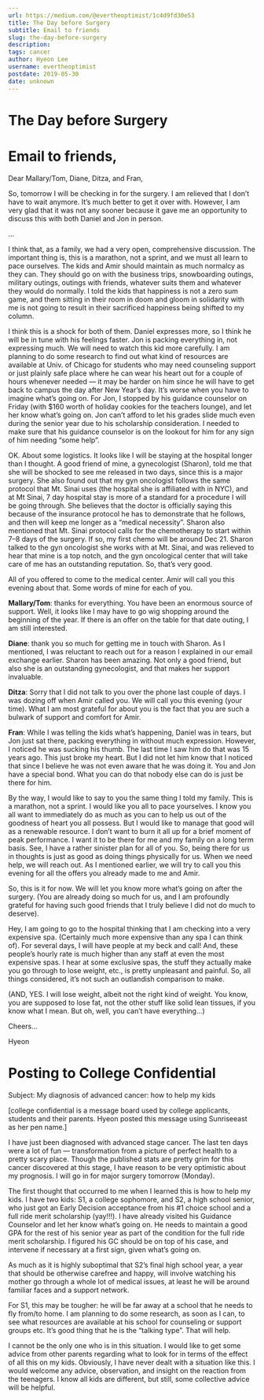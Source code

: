```yaml
---
url: https://medium.com/@evertheoptimist/1c4d9fd30e53
title: The Day before Surgery
subtitle: Email to friends
slug: the-day-before-surgery
description: 
tags: cancer
author: Hyeon Lee
username: evertheoptimist
postdate: 2019-05-30
date: unknown
---
```


# The Day before Surgery

# Email to friends,

Dear Mallary/Tom, Diane, Ditza, and Fran,

So, tomorrow I will be checking in for the surgery. I am relieved that I don’t have to wait anymore. It’s much better to get it over with. However, I am very glad that it was not any sooner because it gave me an opportunity to discuss this with both Daniel and Jon in person.

…

I think that, as a family, we had a very open, comprehensive discussion. The important thing is, this is a marathon, not a sprint, and we must all learn to pace ourselves. The kids and Amir should maintain as much normalcy as they can. They should go on with the business trips, snowboarding outings, military outings, outings with friends, whatever suits them and whatever they would do normally. I told the kids that happiness is not a zero sum game, and them sitting in their room in doom and gloom in solidarity with me is not going to result in their sacrificed happiness being shifted to my column.

I think this is a shock for both of them. Daniel expresses more, so I think he will be in tune with his feelings faster. Jon is packing everything in, not expressing much. We will need to watch this kid more carefully. I am planning to do some research to find out what kind of resources are available at Univ. of Chicago for students who may need counseling support or just plainly safe place where he can wear his heart out for a couple of hours whenever needed — it may be harder on him since he will have to get back to campus the day after New Year’s day. It’s worse when you have to imagine what’s going on. For Jon, I stopped by his guidance counselor on Friday (with $160 worth of holiday cookies for the teachers lounge), and let her know what’s going on. Jon can’t afford to let his grades slide much even during the senior year due to his scholarship consideration. I needed to make sure that his guidance counselor is on the lookout for him for any sign of him needing “some help”.

OK. About some logistics. It looks like I will be staying at the hospital longer than I thought. A good friend of mine, a gynecologist (Sharon), told me that she will be shocked to see me released in two days, since this is a major surgery. She also found out that my gyn oncologist follows the same protocol that Mt. Sinai uses (the hospital she is affiliated with in NYC), and at Mt Sinai, 7 day hospital stay is more of a standard for a procedure I will be going through. She believes that the doctor is officially saying this because of the insurance protocol he has to demonstrate that he follows, and then will keep me longer as a “medical necessity”. Sharon also mentioned that Mt. Sinai protocol calls for the chemotherapy to start within 7–8 days of the surgery. If so, my first chemo will be around Dec 21. Sharon talked to the gyn oncologist she works with at Mt. Sinai, and was relieved to hear that mine is a top notch, and the gyn oncological center that will take care of me has an outstanding reputation. So, that’s very good.

All of you offered to come to the medical center. Amir will call you this evening about that. Some words of mine for each of you.

**Mallary/Tom**: thanks for everything. You have been an enormous source of support. Well, it looks like I may have to go wig shopping around the beginning of the year. If there is an offer on the table for that date outing, I am still interested.

**Diane**: thank you so much for getting me in touch with Sharon. As I mentioned, I was reluctant to reach out for a reason I explained in our email exchange earlier. Sharon has been amazing. Not only a good friend, but also she is an outstanding gynecologist, and that makes her support invaluable.

**Ditza**: Sorry that I did not talk to you over the phone last couple of days. I was dozing off when Amir called you. We will call you this evening (your time). What I am most grateful for about you is the fact that you are such a bulwark of support and comfort for Amir.

**Fran**: While I was telling the kids what’s happening, Daniel was in tears, but Jon just sat there, packing everything in without much expression. However, I noticed he was sucking his thumb. The last time I saw him do that was 15 years ago. This just broke my heart. But I did not let him know that I noticed that since I believe he was not even aware that he was doing it. You and Jon have a special bond. What you can do that nobody else can do is just be there for him.

By the way, I would like to say to you the same thing I told my family. This is a marathon, not a sprint. I would like you all to pace yourselves. I know you all want to immediately do as much as you can to help us out of the goodness of heart you all possess. But I would like to manage that good will as a renewable resource. I don’t want to burn it all up for a brief moment of peak performance. I want it to be there for me and my family on a long term basis. See, I have a rather sinister plan for all of you. So, being there for us in thoughts is just as good as doing things physically for us. When we need help, we will reach out. As I mentioned earlier, we will try to call you this evening for all the offers you already made to me and Amir.

So, this is it for now. We will let you know more what’s going on after the surgery. (You are already doing so much for us, and I am profoundly grateful for having such good friends that I truly believe I did not do much to deserve).

Hey, I am going to go to the hospital thinking that I am checking into a very expensive spa. (Certainly much more expensive than any spa I can think of). For several days, I will have people at my beck and call! And, these people’s hourly rate is much higher than any staff at even the most expensive spas. I hear at some exclusive spas, the stuff they actually make you go through to lose weight, etc., is pretty unpleasant and painful. So, all things considered, it’s not such an outlandish comparison to make.

(AND, YES. I will lose weight, albeit not the right kind of weight. You know, you are supposed to lose fat, not the other stuff like solid lean tissues, if you know what I mean. But oh, well, you can’t have everything…)

Cheers…

Hyeon

# Posting to College Confidential

Subject: My diagnosis of advanced cancer: how to help my kids

[college confidential is a message board used by college applicants, students and their parents. Hyeon posted this message using Sunriseeast as her pen name.]

I have just been diagnosed with advanced stage cancer. The last ten days were a lot of fun — transformation from a picture of perfect health to a pretty scary place. Though the published stats are pretty grim for this cancer discovered at this stage, I have reason to be very optimistic about my prognosis. I will go in for major surgery tomorrow (Monday).

The first thought that occurred to me when I learned this is how to help my kids. I have two kids: S1, a college sophomore, and S2, a high school senior, who just got an Early Decision acceptance from his #1 choice school and a full ride merit scholarship (yay!!!). I have already visited his Guidance Counselor and let her know what’s going on. He needs to maintain a good GPA for the rest of his senior year as part of the condition for the full ride merit scholarship. I figured his GC should be on top of his case, and intervene if necessary at a first sign, given what’s going on.

As much as it is highly suboptimal that S2’s final high school year, a year that should be otherwise carefree and happy, will involve watching his mother go through a whole lot of medical issues, at least he will be around familiar faces and a support network.

For S1, this may be tougher: he will be far away at a school that he needs to fly from/to home. I am planning to do some research, as soon as I can, to see what resources are available at his school for counseling or support groups etc. It’s good thing that he is the “talking type”. That will help.

I cannot be the only one who is in this situation. I would like to get some advice from other parents regarding what to look for in terms of the effect of all this on my kids. Obviously, I have never dealt with a situation like this. I would welcome any advice, observation, and insight on the reaction from the teenagers. I know all kids are different, but still, some collective advice will be helpful.


